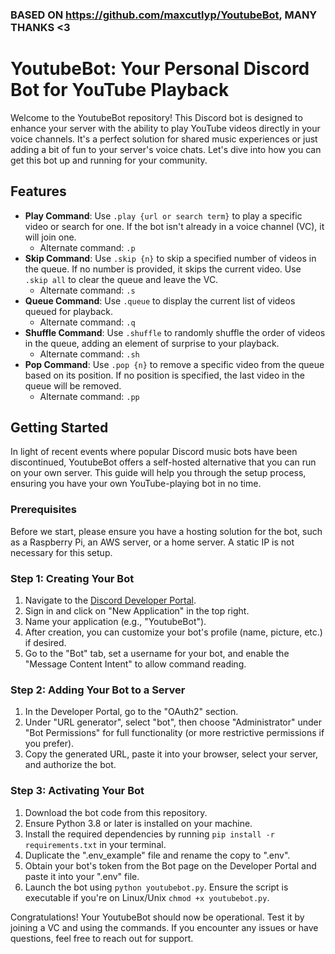 ### BASED ON https://github.com/maxcutlyp/YoutubeBot, MANY THANKS <3
# YoutubeBot: Your Personal Discord Bot for YouTube Playback

Welcome to the YoutubeBot repository! This Discord bot is designed to enhance your server with the ability to play YouTube videos directly in your voice channels. It's a perfect solution for shared music experiences or just adding a bit of fun to your server's voice chats. Let's dive into how you can get this bot up and running for your community.

## Features
- **Play Command**: Use `.play {url or search term}` to play a specific video or search for one. If the bot isn't already in a voice channel (VC), it will join one.
  - Alternate command: `.p`
- **Skip Command**: Use `.skip {n}` to skip a specified number of videos in the queue. If no number is provided, it skips the current video. Use `.skip all` to clear the queue and leave the VC.
  - Alternate command: `.s`
- **Queue Command**: Use `.queue` to display the current list of videos queued for playback.
  - Alternate command: `.q`
- **Shuffle Command**: Use `.shuffle` to randomly shuffle the order of videos in the queue, adding an element of surprise to your playback.
  - Alternate command: `.sh`
- **Pop Command**: Use `.pop {n}` to remove a specific video from the queue based on its position. If no position is specified, the last video in the queue will be removed.
  - Alternate command: `.pp`
## Getting Started

In light of recent events where popular Discord music bots have been discontinued, YoutubeBot offers a self-hosted alternative that you can run on your own server. This guide will help you through the setup process, ensuring you have your own YouTube-playing bot in no time.

### Prerequisites

Before we start, please ensure you have a hosting solution for the bot, such as a Raspberry Pi, an AWS server, or a home server. A static IP is not necessary for this setup.

### Step 1: Creating Your Bot

1. Navigate to the [Discord Developer Portal](https://discord.com/developers/applications).
2. Sign in and click on "New Application" in the top right.
3. Name your application (e.g., "YoutubeBot").
4. After creation, you can customize your bot's profile (name, picture, etc.) if desired.
5. Go to the "Bot" tab, set a username for your bot, and enable the "Message Content Intent" to allow command reading.

### Step 2: Adding Your Bot to a Server

1. In the Developer Portal, go to the "OAuth2" section.
2. Under "URL generator", select "bot", then choose "Administrator" under "Bot Permissions" for full functionality (or more restrictive permissions if you prefer).
3. Copy the generated URL, paste it into your browser, select your server, and authorize the bot.

### Step 3: Activating Your Bot

1. Download the bot code from this repository.
2. Ensure Python 3.8 or later is installed on your machine.
3. Install the required dependencies by running `pip install -r requirements.txt` in your terminal.
4. Duplicate the ".env_example" file and rename the copy to ".env".
5. Obtain your bot's token from the Bot page on the Developer Portal and paste it into your ".env" file.
6. Launch the bot using `python youtubebot.py`. Ensure the script is executable if you're on Linux/Unix `chmod +x youtubebot.py`.

Congratulations! Your YoutubeBot should now be operational. Test it by joining a VC and using the commands. If you encounter any issues or have questions, feel free to reach out for support.
